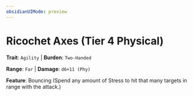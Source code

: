 ```yaml
---
obsidianUIMode: preview
---
```

# Ricochet Axes (Tier 4 Physical)

**Trait**: `Agility` | **Burden**: `Two-Handed`

**Range**: `Far` | **Damage**: `d6+11 (Phy)`

**Feature**: Bouncing (Spend any amount of Stress to hit that many targets in range with the attack.)
